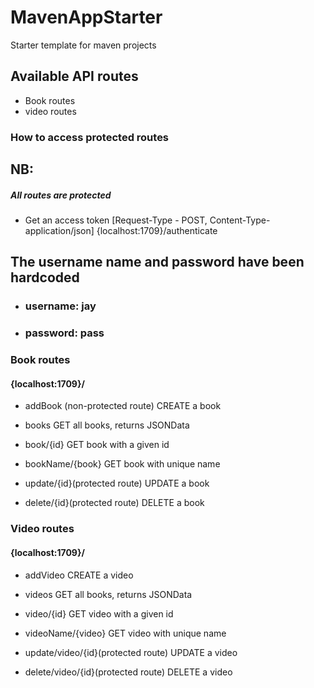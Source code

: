 # MavenAppStarter
Starter template for maven projects

## Available API routes
* Book routes
* video routes

### How to access protected routes
## NB:
##### All routes are protected
* Get an access token [Request-Type - POST, Content-Type-application/json]
  {localhost:1709}/authenticate

## The username name and password have been hardcoded
* ### username: jay
* ### password: pass

### Book routes
#### {localhost:1709}/
* addBook (non-protected route)
CREATE a book

* books
GET all books, returns JSONData

* book/{id}
GET book with a given id

* bookName/{book}
GET book with unique name

* update/{id}(protected route)
UPDATE a book

* delete/{id}(protected route)
DELETE a book

### Video routes
#### {localhost:1709}/
* addVideo 
  CREATE a video

* videos
  GET all books, returns JSONData

* video/{id}
  GET video with a given id

* videoName/{video}
  GET video with unique name

* update/video/{id}(protected route)
  UPDATE a video

* delete/video/{id}(protected route)
  DELETE a video
  

